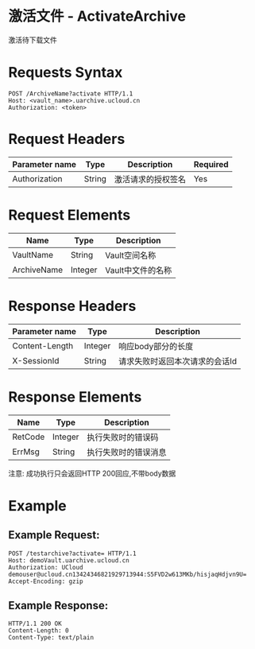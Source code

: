 # 激活文件 - ActivateArchive 

激活待下载文件

# Requests Syntax

```
POST /ArchiveName?activate HTTP/1.1
Host: <vault_name>.uarchive.ucloud.cn
Authorization: <token>
```

# Request Headers

|Parameter name|Type  |Description                          |Required|
|---|---|---|---|
|Authorization    |String|激活请求的授权签名                 |Yes     |

# Request Elements

|Name      |Type   |Description            |
|---|---|---|
|VaultName    |String |Vault空间名称                   |
|ArchiveName   |Integer |Vault中文件的名称            |Yes     |

# Response Headers

|Parameter name|Type  |Description                          |
|---|---|---|
|Content-Length    |Integer |响应body部分的长度                 |
|X-SessionId    |String |请求失败时返回本次请求的会话Id                 |

# Response Elements

|Name      |Type   |Description            |
|---|---|---|
|RetCode   |Integer |执行失败时的错误码         |
|ErrMsg   |String |执行失败时的错误消息           |

注意: 成功执行只会返回HTTP 200回应,不带body数据

# Example

## Example Request:
```
POST /testarchive?activate= HTTP/1.1
Host: demoVault.uarchive.ucloud.cn
Authorization: UCloud demouser@ucloud.cn13424346821929713944:S5FVD2w613MKb/hisjaqHdjvn9U=
Accept-Encoding: gzip
```

## Example Response:
```
HTTP/1.1 200 OK
Content-Length: 0
Content-Type: text/plain
```

